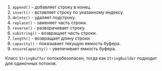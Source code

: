 1. `append()` - добавляет строку в конец.
2. `insert()` - вставляет строку по указанному индексу.
3. `delete()` - удаляет подстроку.
4. `replace()` - заменяет часть строки.
5. `reverse()` - разворачивает строку.
6. `substring()` - возвращает часть строки.
7. `length()` - возвращает длину строки.
8. `capacity()` - показывает текущую емкость буфера.
9. `ensureCapacity()` - увеличивает емкость буфера.

Класс `StringBuffer` потокобезопасен, тогда как `StringBuilder` подходит для одиночных потоков.
